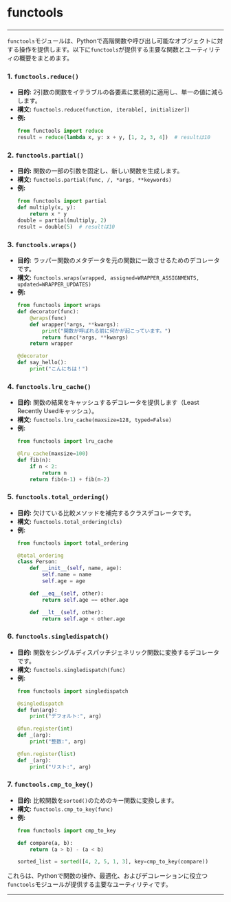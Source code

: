 ###
# functools
###

---

`functools`モジュールは、Pythonで高階関数や呼び出し可能なオブジェクトに対する操作を提供します。以下に`functools`が提供する主要な関数とユーティリティの概要をまとめます。

### 1. `functools.reduce()`
- **目的:** 2引数の関数をイテラブルの各要素に累積的に適用し、単一の値に減らします。
- **構文:** `functools.reduce(function, iterable[, initializer])`
- **例:**
  ```python
  from functools import reduce
  result = reduce(lambda x, y: x + y, [1, 2, 3, 4])  # resultは10
  ```

### 2. `functools.partial()`
- **目的:** 関数の一部の引数を固定し、新しい関数を生成します。
- **構文:** `functools.partial(func, /, *args, **keywords)`
- **例:**
  ```python
  from functools import partial
  def multiply(x, y):
      return x * y
  double = partial(multiply, 2)
  result = double(5)  # resultは10
  ```

### 3. `functools.wraps()`
- **目的:** ラッパー関数のメタデータを元の関数に一致させるためのデコレータです。
- **構文:** `functools.wraps(wrapped, assigned=WRAPPER_ASSIGNMENTS, updated=WRAPPER_UPDATES)`
- **例:**
  ```python
  from functools import wraps
  def decorator(func):
      @wraps(func)
      def wrapper(*args, **kwargs):
          print("関数が呼ばれる前に何かが起こっています。")
          return func(*args, **kwargs)
      return wrapper

  @decorator
  def say_hello():
      print("こんにちは！")
  ```

### 4. `functools.lru_cache()`
- **目的:** 関数の結果をキャッシュするデコレータを提供します（Least Recently Usedキャッシュ）。
- **構文:** `functools.lru_cache(maxsize=128, typed=False)`
- **例:**
  ```python
  from functools import lru_cache

  @lru_cache(maxsize=100)
  def fib(n):
      if n < 2:
          return n
      return fib(n-1) + fib(n-2)
  ```

### 5. `functools.total_ordering()`
- **目的:** 欠けている比較メソッドを補完するクラスデコレータです。
- **構文:** `functools.total_ordering(cls)`
- **例:**
  ```python
  from functools import total_ordering

  @total_ordering
  class Person:
      def __init__(self, name, age):
          self.name = name
          self.age = age

      def __eq__(self, other):
          return self.age == other.age

      def __lt__(self, other):
          return self.age < other.age
  ```

### 6. `functools.singledispatch()`
- **目的:** 関数をシングルディスパッチジェネリック関数に変換するデコレータです。
- **構文:** `functools.singledispatch(func)`
- **例:**
  ```python
  from functools import singledispatch

  @singledispatch
  def fun(arg):
      print("デフォルト:", arg)

  @fun.register(int)
  def _(arg):
      print("整数:", arg)

  @fun.register(list)
  def _(arg):
      print("リスト:", arg)
  ```

### 7. `functools.cmp_to_key()`
- **目的:** 比較関数を`sorted()`のためのキー関数に変換します。
- **構文:** `functools.cmp_to_key(func)`
- **例:**
  ```python
  from functools import cmp_to_key

  def compare(a, b):
      return (a > b) - (a < b)

  sorted_list = sorted([4, 2, 5, 1, 3], key=cmp_to_key(compare))
  ```

これらは、Pythonで関数の操作、最適化、およびデコレーションに役立つ`functools`モジュールが提供する主要なユーティリティです。

---
